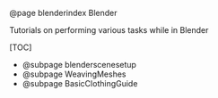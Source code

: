 @page blenderindex Blender

Tutorials on performing various tasks while in Blender

[TOC]
- @subpage blenderscenesetup
- @subpage WeavingMeshes
- @subpage BasicClothingGuide